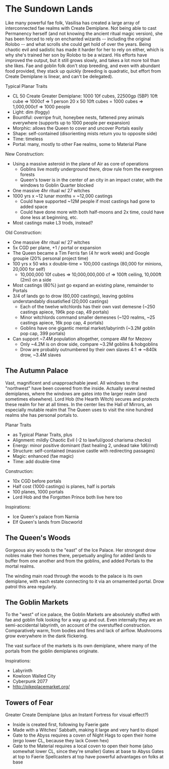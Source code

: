# The Sundown Lands
Like many powerful fae folk, Vasilisa has created a large array of interconnected fae realms with Create Demiplane. Not being able to cast Permanency herself (and not knowing the ancient ritual magic version), she has been forced to rely on enchanted wizards -- including the original Rolobo -- and what scrolls she could get hold of over the years. Being chaotic evil and sadistic has made it harder for her to rely on either, which is why she's trained her son by Rolobo to be a wizard. His efforts have improved the output, but it still grows slowly, and takes a lot more toil than she likes. Fae and goblin folk don't stop breeding, and even with abundant food provided, they stack up quickly (breeding is quadratic, but effort from Create Demiplane is linear, and can't be delegated).

Typical Planar Traits
- CL 50 Create Greater Demiplane: 1000 10f cubes, 22500gp (5BP)
  10ft cube => 1000cf => 1 person
  20 x 50 10ft cubes = 1000 cubes => 1,000,000cf => 1000 people
- Light: dim (foggy)
- Bountiful: overripe fruit, honeybee nests, fattened prey animals everywhere (supports up to 1000 people per expansion)
- Morphic: allows the Queen to cover and uncover Portals easily
- Shape: self-contained (disorienting mists return you to opposite side)
- Time: timeless
- Portal: many, mostly to other Fae realms, some to Material Plane

New Construction:
- Using a massive asteroid in the plane of Air as core of operations
  - Goblins live mostly underground there, drow rule from the evergreen forests
  - Queen's tower is in the center of an city in an impact crater, with the windows to Goblin Quarter blocked
- One massive 4hr ritual w/ 27 witches
- 1000 yrs x ~12 lunar months = ~12,000 castings
  - Could have supported ~12M people if most castings had gone to added space
  - Could have done more with both half-moons and 2x time, could have done less at beginning, etc.
- Most castings make L3 trods, instead?

Old Construction:
- One massive 4hr ritual w/ 27 witches
- 5x CGD per plane, +1 / portal or expansion
- The Queen became a Tim Ferris fan (4 hr work week) and Google groupie (20% personal project time)
- 100 yrs x 50 wks x double-time = 100,000 castings (80,000 for minions, 20,000 for self)
  - 10,000,000 10f cubes => 10,000,000,000 cf => 100ft ceiling, 10,000ft (2mi) on a side
- Most castings (80%) just go expand an existing plane, remainder to Portals
- 3/4 of lands go to drow (60,000 castings), leaving goblins understandably dissatisfied (20,000 castings)
  - Each of the twelve witchlords has their own vast demesne (~250 castings apiece, 196k pop cap, 49 portals)
  - Minor witchlords command smaller demesnes (~120 realms, ~25 castings apiece, 16k pop cap, 4 portals)
  - Goblins have one gigantic mental market/labyrinth (~3.2M goblin pop cap, 399 portals)
- Can support ~7.4M population altogether, compare 4M for Mezovy
  - Only ~4.2M is on drow side, compare ~3.2M goblins & hobgoblins
  - Drow are probably outnumbered by their own slaves 4:1 => ~840k drow, ~3.4M slaves


## The Autumn Palace
Vast, magnificent and unapproachable jewel. All windows to the "northwest" have been covered from the inside. Actually several nested demiplanes, where the windows are gates into the larger realm (and sometimes elsewhere). Lord Hob (the Hearth Witch) secures and protects these realm for her at all times. In the center lies the Hall of Mirrors, an especially mutable realm that The Queen uses to visit the nine hundred realms she has personal portals to.

Planar Traits
- as Typical Planar Traits, plus
- Alignment: mildly Chaotic Evil (-2 to lawful/good charisma checks)
- Energy: minor positive dominant (fast healing 2, undead take 1d6/rnd)
- Structure: self-contained (massive castle with redirecting passages)
- Magic: enhanced (fae magic)
- Time: add double-time

Construction:
- 10x CGD before portals
- Half cost (1000 castings) is planes, half is portals
- 100 planes, 1000 portals
- Lord Hob and the Forgotten Prince both live here too

Inspirations:
- Ice Queen's palace from Narnia
- Elf Queen's lands from Discworld

## The Queen's Woods
Gorgeous airy woods to the "east" of the Ice Palace. Her strongest drow nobles make their homes there, perpetually angling for added lands to buffer from one another and from the goblins, and added Portals to the mortal realms.

The winding main road through the woods to the palace is its own demiplane, with each estate connecting to it via an ornamented portal. Drow patrol this area regularly.

## The Goblin Markets
To the "west" of ice palace, the Goblin Markets are absolutely stuffed with fae and goblin folk looking for a way up and out. Even internally they are an semi-accidental labyrinth, on account of the overstuffed construction. Comparatively warm, from bodies and fires and lack of airflow. Mushrooms grow everywhere in the dank flickering.

The vast surface of the markets is its own demiplane, where many of the portals from the goblin demiplanes originate.

Inspirations:
- Labyrinth
- Kowloon Walled City
- Cyberpunk 2077
- http://pikeplacemarket.org/

## Towers of Fear
Greater Create Demiplane (plus an Instant Fortress for visual effect?)
- Inside is created first, following by Faerie gate
- Made with a Witches' Sabbath, making it large and very hard to dispel
- Gate to the Abyss requires a coven of Night Hags to open their home (ergo lower CL, because they lack Coven hex)
- Gate to the Material requires a local coven to open their home (also somewhat lower CL, since they're smaller)
Gates at base to Abyss
Gates at top to Faerie
Spellcasters at top have powerful advantages on folks at base
 
